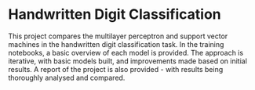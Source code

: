 # Handwritten Digit Classification

This project compares the multilayer perceptron and support vector machines in the handwritten digit classification task. In the training notebooks, a basic overview of each model is provided. The approach is iterative, with basic models built, and improvements made based on initial results. A report of the project is also provided - with results being thoroughly analysed and compared.
